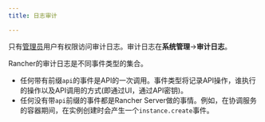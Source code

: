 ```yaml
---
title: 日志审计

---
```



只有[管理员](/docs/rancher/v1.x/cn/configuration/access-control/#管理员)用户有权限访问审计日志。审计日志在**系统管理**->**审计日志**。

Rancher的审计日志是不同事件类型的集合。

* 任何带有前缀`api`的事件是API的一次调用。事件类型将记录API操作，谁执行的操作以及API调用的方式(即通过UI，通过API密钥)。
* 任何没有带`api`前缀的事件都是Rancher Server做的事情。例如，在协调服务的容器期间，在实例创建时会产生一个`instance.create`事件。
